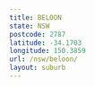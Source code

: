 ```yaml
---
title: BELOON
state: NSW
postcode: 2787
latitude: -34.1703
longitude: 150.3859
url: /nsw/beloon/
layout: suburb
---
```

